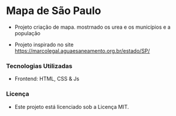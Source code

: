 # Mapa de São Paulo 

- Projeto criação de mapa. mostrnado os urea e os municípios e a população 

- Projeto inspirado no site https://marcolegal.aguaesaneamento.org.br/estado/SP/

### Tecnologias Utilizadas
- Frontend: HTML, CSS & Js

### Licença
- Este projeto está licenciado sob a Licença MIT.
